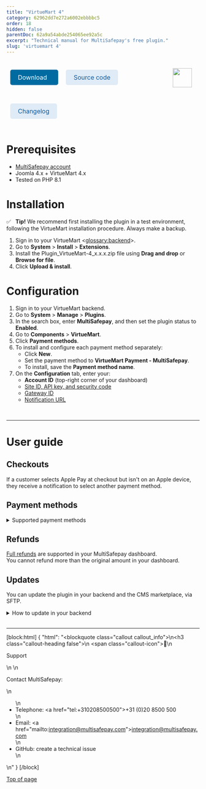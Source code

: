 ```yaml
---
title: "VirtueMart 4"
category: 62962dd7e272a6002ebbbbc5
order: 18
hidden: false
parentDoc: 62a9a54abde254065ee92a5c
excerpt: "Technical manual for MultiSafepay's free plugin."
slug: 'virtuemart 4'
---
```

<img src="https://raw.githubusercontent.com/MultiSafepay/docs/master/static/logo/Plugins/VirtueMart.svg" width="50" align="right" style="margin: 20px; max-height: 75px"/>

<div style="display: flex; flex-wrap: wrap;">

<a class="suggestEdits" style="display: inline-flex; border-radius: 5px; padding: 10px 20px; margin: 10px; font-size: 1rem; background-color: #006ba1; color: #ffffff; text-decoration: none;" href="https://github.com/MultiSafepay/virtuemart-4/releases/download/1.0.0/Plugin_VirtueMart-4_1.0.0.zip" target="_self"><span>Download</span><i class="icon icon-download" style="margin-left: 0.6em;"> </i></a>

<a class="suggestEdits" style="display: inline-flex; border-radius: 5px; padding: 10px 20px; margin: 10px; font-size: 1rem; background-color: #DFEBF6; color: #0a59a1; text-decoration: none;" href="https://github.com/MultiSafepay/virtuemart-4" target="_blank"><i class="icon-external-link"></i> <span>Source code</span></a>

<a class="suggestEdits" style="display: inline-flex; border-radius: 5px; padding: 10px 20px; margin: 10px; font-size: 1rem; background-color: #DFEBF6; color: #0a59a1; text-decoration: none;" href="https://github.com/MultiSafepay/virtuemart-4/CHANGELOG.md" target="_blank"><span>Changelog</span></a>

</div>

# Prerequisites

- [MultiSafepay account](/docs/getting-started-guide/)
- Joomla 4.x + VirtueMart 4.x
- Tested on PHP 8.1

# Installation

✅ &nbsp; **Tip!** We recommend first installing the plugin in a test environment, following the VirtueMart installation procedure. Always make a backup.

1. Sign in to your VirtueMart <<glossary:backend>>.
2. Go to **System** > **Install** > **Extensions**.
3. Install the Plugin_VirtueMart-4_x.x.x.zip file using **Drag and drop** or **Browse for file**. 
4. Click **Upload & install**.

# Configuration

1. Sign in to your VirtueMart backend.
2. Go to **System** > **Manage** > **Plugins**.
3. In the search box, enter **MultiSafepay**, and then set the plugin status to **Enabled**.
4. Go to **Components** > **VirtueMart**. 
5. Click **Payment methods**. 
6. To install and configure each payment method separately:  
    - Click **New**.
    - Set the payment method to **VirtueMart Payment - MultiSafepay**.
    - To install, save the **Payment method name**.
7. On the **Configuration** tab, enter your:  
    - **Account ID** (top-right corner of your dashboard)
    - [Site ID, API key, and security code](/docs/sites#site-id-api-key-and-security-code)
    - [Gateway ID](/reference/gateway-ids/)
    - [Notification URL](/docs/faq/general/generating-notification-url/)
    
<br>

---

# User guide

## Checkouts

If a customer selects Apple Pay at checkout but isn't on an Apple device, they receive a notification to select another payment method. 

## Payment methods

<details id="supported-payment-methods">
<summary>Supported payment methods</summary>
<br>

- Cards: [All](/docs/card-payments/)
- Banking methods: All
- <<glossary:BNPL>>: All
- Wallets: All
- Prepaid cards:
    - Beauty and Wellness gift card
    - <a href="https://www.cadeaubon.nl/cadeaubonnen/nederlandse-boekenbon" target="_blank">Boekenbon</a> <i class="fa fa-external-link" style="font-size:12px;color:#8b929e"></i>
    - [Edenred](/docs/edenred/)
    - <a href="https://www.fashioncheque.com/nl" target="_blank">Fashioncheque</a> <i class="fa fa-external-link" style="font-size:12px;color:#8b929e"></i>
    - <a href="https://www.fashion-giftcard.nl" target="_blank">Fashion gift card</a> <i class="fa fa-external-link" style="font-size:12px;color:#8b929e"></i>
    - Fietsenbon
    - <a href="https://www.gezondheidsbon.nl/mhome" target="_blank">Gezondheidsbon</a> <i class="fa fa-external-link" style="font-size:12px;color:#8b929e"></i>
    - <a href="https://www.nationale-tuinbon.nl" target="_blank">Nationale tuinbon</a> <i class="fa fa-external-link" style="font-size:12px;color:#8b929e"></i>
    - <a href="https://www.parfumcadeaukaart.nl" target="_blank">Parfumcadeaukaart</a> <i class="fa fa-external-link" style="font-size:12px;color:#8b929e"></i>
    - [Paysafecard](/docs/paysafecard/)
    - <a href="https://www.podiumcadeaukaart.nl" target="_blank">Podium</a> <i class="fa fa-external-link" style="font-size:12px;color:#8b929e"></i>
    - [Postepay](/docs/card-payments/)
    - <a href="https://www.sportenfitcadeau.nl" target="_blank">Sport en Fit</a> <i class="fa fa-external-link" style="font-size:12px;color:#8b929e"></i>
     - [Sodexo](/docs/sodexo/)
    - <a href="https://www.vvvcadeaukaarten.nl" target="_blank">VVV gift card</a> <i class="fa fa-external-link" style="font-size:12px;color:#8b929e"></i>
    - <a href="https://www.webshopgiftcard.nl" target="_blank">Webshop gift card</a> <i class="fa fa-external-link" style="font-size:12px;color:#8b929e"></i>
    - <a href="https://www.wellnessgiftcard.nl" target="_blank">Wellness gift card</a> <i class="fa fa-external-link" style="font-size:12px;color:#8b929e"></i>
    - Wijncadeau
    - <a href="https://www.winkelcheque.nl" target="_blank">Winkelcheque</a> <i class="fa fa-external-link" style="font-size:12px;color:#8b929e"></i>
    - <a href="https://www.yourgift.nl/" target="_blank">Yourgift</a> <i class="fa fa-external-link" style="font-size:12px;color:#8b929e"></i>

</details>

## Refunds

[Full refunds](/docs/refund-payments/) are supported in your MultiSafepay dashboard.  
You cannot refund more than the original amount in your dashboard.

## Updates

You can update the plugin in your backend and the CMS marketplace, via SFTP.

<details id="how-to-update-in-your-backend">
<summary>How to update in your backend</summary>
<br>

✅ &nbsp; **Tip!** Make sure you have a backup of your production environment, and that you test the plugin in a staging environment.

1. Download the plugin again above.
2. Follow the Installation and configuration instructions from step 2.

</details>
<br>

---

[block:html]
{
  "html": "<blockquote class=\"callout callout_info\">\n<h3 class=\"callout-heading false\">\n        <span class=\"callout-icon\">💬</span>\n        <p>Support</p>\n    </h3>\n  <p>Contact MultiSafepay:</p>\n  <ul>\n    <li>Telephone: <a href=\"tel:+310208500500\">+31 (0)20 8500 500</a></li>\n    <li>Email: <a href=\"mailto:integration@multisafepay.com\">integration@multisafepay.com</a></li>\n    <li>GitHub: create a technical issue</li>\n  </ul>  \n</blockquote>"
}
[/block]

[Top of page](#)